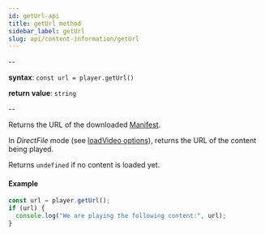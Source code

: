 ```yaml
---
id: getUrl-api
title: getUrl method
sidebar_label: getUrl
slug: api/content-information/getUrl
---
```


--

**syntax**: `const url = player.getUrl()`

**return value**: `string`

--

Returns the URL of the downloaded [Manifest](../terms.md#manifest).

In _DirectFile_ mode (see [loadVideo
options](./loadVideo_options.md#prop-transport)), returns the URL of the content
being played.

Returns `undefined` if no content is loaded yet.

#### Example

```js
const url = player.getUrl();
if (url) {
  console.log("We are playing the following content:", url);
}
```

